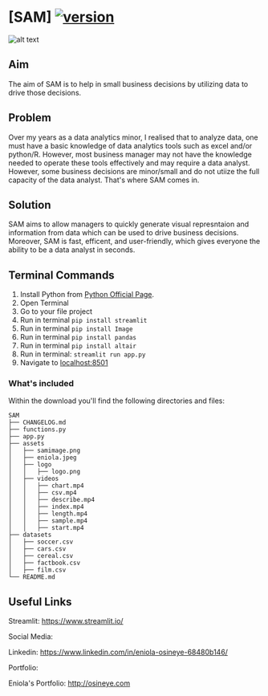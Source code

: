 # [SAM] [![version][version-badge]][CHANGELOG]

![alt text](https://github.com/eosineye1/sam/blob/main/assets/samimage.png? "SAM Start Page")

## Aim
The aim of SAM is to help in small business decisions by utilizing data to drive those decisions.

## Problem
Over my years as a data analytics minor, I realised that to analyze data, one must have a basic knowledge of data analytics tools such as excel and/or python/R. However, most business manager may not have the knowledge needed to operate these tools effectively and may require a data analyst. However, some business decisions are minor/small and do not utiize the full capacity of the data analyst. That's where SAM comes in.

## Solution

SAM aims to allow managers to quickly generate visual represntaion and information from data which can be used to drive business decisions. Moreover, SAM is fast, efficent, and user-friendly, which gives everyone the ability to be a data analyst in seconds.

## Terminal Commands

1. Install Python from [Python Official Page](https://www.python.org/).
2. Open Terminal
3. Go to your file project
4. Run in terminal ```pip install streamlit``` 
5. Run in terminal ```pip install Image``` 
6. Run in terminal ```pip install pandas```
7. Run in terminal ```pip install altair```
8. Run in terminal: ```streamlit run app.py```
9. Navigate to [localhost:8501](http://localhost:8501/)

### What's included

Within the download you'll find the following directories and files:

```
SAM
├── CHANGELOG.md
├── functions.py
├── app.py
├── assets
│   ├── samimage.png
│   ├── eniola.jpeg
│   ├── logo
│   │   ├── logo.png
│   ├── videos
│   │   ├── chart.mp4
│   │   ├── csv.mp4
│   │   ├── describe.mp4
│   │   ├── index.mp4
│   │   ├── length.mp4
│   │   ├── sample.mp4
│   │   ├── start.mp4
├── datasets
│   ├── soccer.csv
│   ├── cars.csv
│   ├── cereal.csv
│   ├── factbook.csv
│   ├── film.csv
└── README.md
```

## Useful Links

Streamlit: <https://www.streamlit.io/>

Social Media:

Linkedin: <https://www.linkedin.com/in/eniola-osineye-68480b146/>

Portfolio:

Eniola's Portfolio: <http://osineye.com>

[CHANGELOG]: ./CHANGELOG.md
[version-badge]: https://img.shields.io/badge/version-1.3.0-blue.svg


